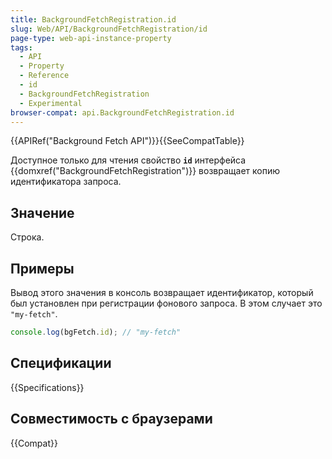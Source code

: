```yaml
---
title: BackgroundFetchRegistration.id
slug: Web/API/BackgroundFetchRegistration/id
page-type: web-api-instance-property
tags:
  - API
  - Property
  - Reference
  - id
  - BackgroundFetchRegistration
  - Experimental
browser-compat: api.BackgroundFetchRegistration.id
---
```


{{APIRef("Background Fetch API")}}{{SeeCompatTable}}

Доступное только для чтения свойство **`id`** интерфейса {{domxref("BackgroundFetchRegistration")}} возвращает копию идентификатора запроса.

## Значение

Строка.

## Примеры

Вывод этого значения в консоль возвращает идентификатор, который был установлен при регистрации фонового запроса. В этом случает это `"my-fetch"`.

```js
console.log(bgFetch.id); // "my-fetch"
```

## Спецификации

{{Specifications}}

## Совместимость с браузерами

{{Compat}}
